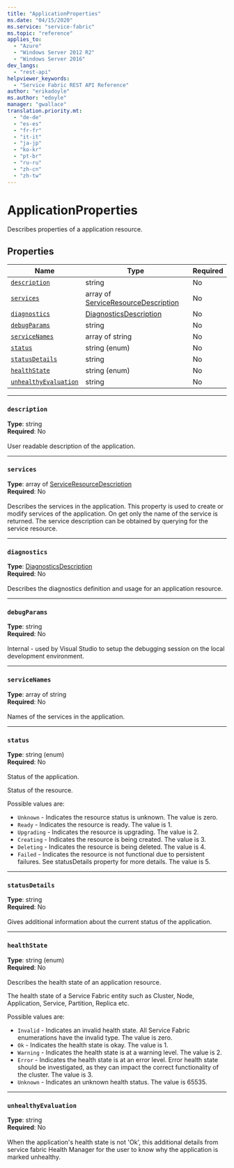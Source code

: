 ```yaml
---
title: "ApplicationProperties"
ms.date: "04/15/2020"
ms.service: "service-fabric"
ms.topic: "reference"
applies_to: 
  - "Azure"
  - "Windows Server 2012 R2"
  - "Windows Server 2016"
dev_langs: 
  - "rest-api"
helpviewer_keywords: 
  - "Service Fabric REST API Reference"
author: "erikadoyle"
ms.author: "edoyle"
manager: "gwallace"
translation.priority.mt: 
  - "de-de"
  - "es-es"
  - "fr-fr"
  - "it-it"
  - "ja-jp"
  - "ko-kr"
  - "pt-br"
  - "ru-ru"
  - "zh-cn"
  - "zh-tw"
---
```

# ApplicationProperties

Describes properties of a application resource.

## Properties
| Name | Type | Required |
| --- | --- | --- |
| [`description`](#description) | string | No |
| [`services`](#services) | array of [ServiceResourceDescription](sfclient-v71-model-serviceresourcedescription.md) | No |
| [`diagnostics`](#diagnostics) | [DiagnosticsDescription](sfclient-v71-model-diagnosticsdescription.md) | No |
| [`debugParams`](#debugparams) | string | No |
| [`serviceNames`](#servicenames) | array of string | No |
| [`status`](#status) | string (enum) | No |
| [`statusDetails`](#statusdetails) | string | No |
| [`healthState`](#healthstate) | string (enum) | No |
| [`unhealthyEvaluation`](#unhealthyevaluation) | string | No |

____
### `description`
__Type__: string <br/>
__Required__: No<br/>
<br/>
User readable description of the application.

____
### `services`
__Type__: array of [ServiceResourceDescription](sfclient-v71-model-serviceresourcedescription.md) <br/>
__Required__: No<br/>
<br/>
Describes the services in the application. This property is used to create or modify services of the application. On get only the name of the service is returned. The service description can be obtained by querying for the service resource.

____
### `diagnostics`
__Type__: [DiagnosticsDescription](sfclient-v71-model-diagnosticsdescription.md) <br/>
__Required__: No<br/>
<br/>
Describes the diagnostics definition and usage for an application resource.

____
### `debugParams`
__Type__: string <br/>
__Required__: No<br/>
<br/>
Internal - used by Visual Studio to setup the debugging session on the local development environment.

____
### `serviceNames`
__Type__: array of string <br/>
__Required__: No<br/>
<br/>
Names of the services in the application.

____
### `status`
__Type__: string (enum) <br/>
__Required__: No<br/>
<br/>
Status of the application.

Status of the resource.

Possible values are: 

  - `Unknown` - Indicates the resource status is unknown. The value is zero.
  - `Ready` - Indicates the resource is ready. The value is 1.
  - `Upgrading` - Indicates the resource is upgrading. The value is 2.
  - `Creating` - Indicates the resource is being created. The value is 3.
  - `Deleting` - Indicates the resource is being deleted. The value is 4.
  - `Failed` - Indicates the resource is not functional due to persistent failures. See statusDetails property for more details. The value is 5.



____
### `statusDetails`
__Type__: string <br/>
__Required__: No<br/>
<br/>
Gives additional information about the current status of the application.

____
### `healthState`
__Type__: string (enum) <br/>
__Required__: No<br/>
<br/>
Describes the health state of an application resource.

The health state of a Service Fabric entity such as Cluster, Node, Application, Service, Partition, Replica etc.

Possible values are: 

  - `Invalid` - Indicates an invalid health state. All Service Fabric enumerations have the invalid type. The value is zero.
  - `Ok` - Indicates the health state is okay. The value is 1.
  - `Warning` - Indicates the health state is at a warning level. The value is 2.
  - `Error` - Indicates the health state is at an error level. Error health state should be investigated, as they can impact the correct functionality of the cluster. The value is 3.
  - `Unknown` - Indicates an unknown health status. The value is 65535.



____
### `unhealthyEvaluation`
__Type__: string <br/>
__Required__: No<br/>
<br/>
When the application's health state is not 'Ok', this additional details from service fabric Health Manager for the user to know why the application is marked unhealthy.
